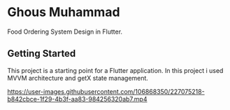 # Ghous Muhammad

Food Ordering System Design in Flutter.

## Getting Started

This project is a starting point for a Flutter application. In this project i used MVVM architecture and getX state management.


https://user-images.githubusercontent.com/106868350/227075218-b842cbce-1f29-4b3f-aa83-984256320ab7.mp4


